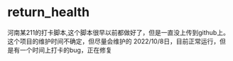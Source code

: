 # return_health
河南某211的打卡脚本,这个脚本很早以前都做好了，但是一直没上传到github上。这个项目的维护时间不确定，但尽量会维护的
2022/10/8日，目前正常运行，但是有一个时间上打卡的bug，正在修复
